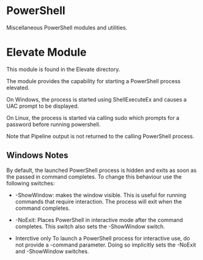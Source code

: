 # PowerShell
Miscellaneous PowerShell modules and utilities.

# Elevate Module
This module is found in the Elevate directory.

The module provides the capability for starting a PowerShell process elevated. 

On Windows, the process is started using ShellExecuteEx and causes a UAC prompt to be displayed.

On Linux, the process is started via calling sudo which prompts for a password before running powershell.

Note that Pipeline output is not returned to the calling PowerShell process.

## Windows Notes
By default, the launched PowerShell process is hidden and exits as soon as the passed in command completes. To change this behaviour use the following switches:

* -ShowWindow: makes the window visible.
This is useful for running commands that require interaction. The process will exit when the command completes.

* -NoExit: Places PowerShell in interactive mode after the command completes.
This switch also sets the -ShowWindow switch.

* Interctive only
To launch a PowerShell process for interactive use, do not provide a -command parameter. Doing so implicitly sets the -NoExit and -ShowWindow switches. 


